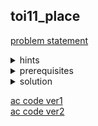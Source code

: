 ## toi11_place
[problem statement](https://programming.in.th/tasks/toi11_place)

<details>
  <summary>hints</summary>
  <ul>
    <details>
      <summary>hint 1</summary>
      <p>K เป็นจำนวนเส้นทางที่น้อยที่สุดที่ยังสามารถเดินไปทุกที่ได้ครบ แสดงว่า K = ?</p>
    </details>
    <details>
      <summary>hint 1.5</summary>
      <p>$K = N-1$</p>
    </details>
    <details>
      <summary>hint 2</summary>
      <p>tree + ความยาวรวมมากสุด ?</p>
    </details>
    <details>
      <summary>hint 2.5</summary>
      <p>maximum spanning tree</p>
    </details>
  </ul>
</details>

<details>
  <summary>prerequisites</summary>
  <ul>
    <li>MST algorithm <a href="https://usaco.guide/gold/mst">Minimum Spanning Trees · USACO Guide</a>
      <ul>
        <li>Prim’s</li>
        <ul>
          <li>Dijkstra’s algorithm</li>
        </ul>
        <li>Kruskal’s</li>
        <ul>
          <li>DSU (Union-Find data structure)</li>
        </ul>
      </ul>
    </li>
  </ul>
</details>

<details>
  <summary>solution</summary>
  <p>เราสามารถย่อยโจทย์ข้อนี้เหลือแค่ให้ค่าผลรวม weight ของ maximum spanning tree ของ graph ที่มีจุดยอดเป็นสถานที่ศักดิ์สิทธิ์ $N$ จุดและมีเส้นเชื่อม $M$ เส้น เชื่อมระหว่าง $s_i$ และ $d_i$ โดยที่มี weight ขนาด $l_i - 1$. เราสามารถแก้ปัญหานี้ได้ด้วย Prim’s algorithm หรือ Kruskal’s algorithm ใน $TC = O(M \log M)$</p>
  <p align="center">
    <img width="600" src="https://github.com/user-attachments/assets/cef28ed3-9d7a-400b-9897-9d4172685491" />
  </p>
</details>

[ac code ver1](./toi11_place_prims.cpp)<br>
[ac code ver2](./toi11_place_kruskal.cpp)

